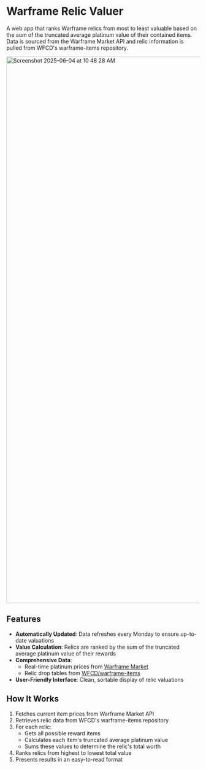 # Warframe Relic Valuer

A web app that ranks Warframe relics from most to least valuable based on the sum of the truncated average platinum value of their contained items. Data is sourced from the Warframe Market API and relic information is pulled from WFCD's warframe-items repository.

<img width="1425" alt="Screenshot 2025-06-04 at 10 48 28 AM" src="https://github.com/user-attachments/assets/b35c9308-b78c-4e1d-80ff-610dc2abe55b" />

## Features

- **Automatically Updated**: Data refreshes every Monday to ensure up-to-date valuations
- **Value Calculation**: Relics are ranked by the sum of the truncated average platinum value of their rewards
- **Comprehensive Data**: 
  - Real-time platinum prices from [Warframe Market](https://warframe.market/)
  - Relic drop tables from [WFCD/warframe-items](https://github.com/WFCD/warframe-items)
- **User-Friendly Interface**: Clean, sortable display of relic valuations

## How It Works

1. Fetches current item prices from Warframe Market API
2. Retrieves relic data from WFCD's warframe-items repository
3. For each relic:
   - Gets all possible reward items
   - Calculates each item's truncated average platinum value
   - Sums these values to determine the relic's total worth
4. Ranks relics from highest to lowest total value
5. Presents results in an easy-to-read format
